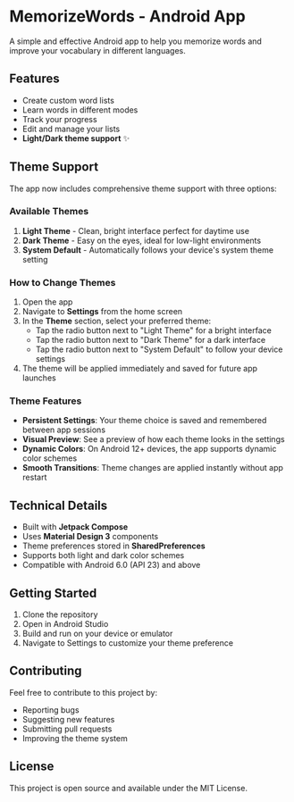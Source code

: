 # MemorizeWords - Android App

A simple and effective Android app to help you memorize words and improve your vocabulary in different languages.

## Features

- Create custom word lists
- Learn words in different modes
- Track your progress
- Edit and manage your lists
- **Light/Dark theme support** ✨

## Theme Support

The app now includes comprehensive theme support with three options:

### Available Themes

1. **Light Theme** - Clean, bright interface perfect for daytime use
2. **Dark Theme** - Easy on the eyes, ideal for low-light environments
3. **System Default** - Automatically follows your device's system theme setting

### How to Change Themes

1. Open the app
2. Navigate to **Settings** from the home screen
3. In the **Theme** section, select your preferred theme:
   - Tap the radio button next to "Light Theme" for a bright interface
   - Tap the radio button next to "Dark Theme" for a dark interface
   - Tap the radio button next to "System Default" to follow your device settings
4. The theme will be applied immediately and saved for future app launches

### Theme Features

- **Persistent Settings**: Your theme choice is saved and remembered between app sessions
- **Visual Preview**: See a preview of how each theme looks in the settings
- **Dynamic Colors**: On Android 12+ devices, the app supports dynamic color schemes
- **Smooth Transitions**: Theme changes are applied instantly without app restart

## Technical Details

- Built with **Jetpack Compose**
- Uses **Material Design 3** components
- Theme preferences stored in **SharedPreferences**
- Supports both light and dark color schemes
- Compatible with Android 6.0 (API 23) and above

## Getting Started

1. Clone the repository
2. Open in Android Studio
3. Build and run on your device or emulator
4. Navigate to Settings to customize your theme preference

## Contributing

Feel free to contribute to this project by:
- Reporting bugs
- Suggesting new features
- Submitting pull requests
- Improving the theme system

## License

This project is open source and available under the MIT License.
